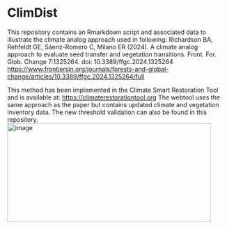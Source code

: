 # ClimDist

This repository contains an Rmarkdown script and associated data to illustrate the climate analog approach used in following: 
Richardson BA, Rehfeldt GE, Sáenz-Romero C, Milano ER (2024). A climate analog approach to evaluate seed transfer and vegetation transitions. Front. For. Glob. Change 7:1325264. doi: 10.3389/ffgc.2024.1325264 https://www.frontiersin.org/journals/forests-and-global-change/articles/10.3389/ffgc.2024.1325264/full

This method has been implemented in the Climate Smart Restoration Tool and is available at: https://climaterestorationtool.org
The webtool uses the same approach as the paper but contains updated climate and vegetation inventory data. The new threshold validation can also be found in this repository.
<img width="468" height="227" alt="image" src="https://github.com/user-attachments/assets/0f7dd561-1e2b-49ef-8227-be3d9413e2a7" />

